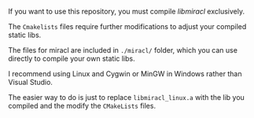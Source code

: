 If you want to use this repository, you must compile *libmiracl* exclusively.

The `Cmakelists` files require further modifications to adjust your compiled static libs.

The files for miracl are included in `./miracl/` folder, which you can use directly to compile your own static libs.

I recommend using Linux and Cygwin or MinGW in Windows rather than Visual Studio.

The easier way to do is just to replace `libmiracl_linux.a` with the lib you compiled and the modify the `CMakeLists` files.